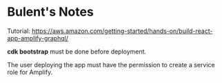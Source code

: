 # Bulent's Notes

Tutorial:
https://aws.amazon.com/getting-started/hands-on/build-react-app-amplify-graphql/


**cdk bootstrap** must be done before deployment.

The user deploying the app must have the permission to create a service role for Amplify.


